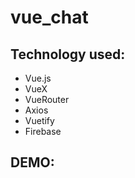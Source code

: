 # vue_chat

## Technology used:
- Vue.js
- VueX
- VueRouter
- Axios
- Vuetify
- Firebase


## DEMO:
